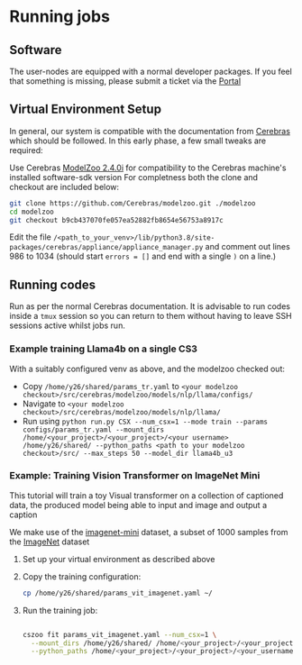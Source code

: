# Running jobs

## Software

The user-nodes are equipped with a normal developer packages. If you feel that something is missing, please submit a ticket via the [Portal](https://portal.eidf.ac.uk/queries/submit)

## Virtual Environment Setup

In general, our system is compatible with the documentation from [Cerebras](https://training-docs.cerebras.ai/rel-2.4.0/getting-started/setup-and-installation) which should be followed.
In this early phase, a few small tweaks are required:

Use Cerebras [ModelZoo 2.4.0i](https://github.com/Cerebras/modelzoo/commit/b9cb437070fe057ea52882fb8654e56753a8917c) for compatibility to the Cerebras machine's installed software-sdk version
For completness both the clone and checkout are included below:

```bash
git clone https://github.com/Cerebras/modelzoo.git ./modelzoo
cd modelzoo
git checkout b9cb437070fe057ea52882fb8654e56753a8917c 
```

Edit the file `/<path_to_your_venv>/lib/python3.8/site-packages/cerebras/appliance/appliance_manager.py` and comment out lines 986 to 1034 (should start `errors = []` and end with a single `)` on a line.)

## Running codes

Run as per the normal Cerebras documentation. It is advisable to run codes inside a `tmux` session so you can return to them without having to leave SSH sessions active whilst jobs run.

### Example training Llama4b on a single CS3

With a suitably configured venv as above, and the modelzoo checked out:

- Copy `/home/y26/shared/params_tr.yaml` to `<your modelzoo checkout>/src/cerebras/modelzoo/models/nlp/llama/configs/`
- Navigate to `<your modelzoo checkout>/src/cerebras/modelzoo/models/nlp/llama/`
- Run using `python run.py CSX --num_csx=1 --mode train --params configs/params_tr.yaml --mount_dirs /home/<your_project>/<your_project>/<your username> /home/y26/shared/ --python_paths <path to your modelzoo checkout>/src/ --max_steps 50 --model_dir llama4b_u3`

### Example: Training Vision Transformer on ImageNet Mini

This tutorial will train a toy Visual transformer on a collection of captioned data, the produced model being able to input and image and output a caption

We make use of the [imagenet-mini](https://www.kaggle.com/datasets/ifigotin/imagenetmini-1000/) dataset,  a subset of 1000 samples from the [ImageNet](https://www.image-net.org/) dataset

1. Set up your virtual environment as described above
2. Copy the training configuration:

    ```bash
    cp /home/y26/shared/params_vit_imagenet.yaml ~/
    ```

3. Run the training job:

    ```bash

    cszoo fit params_vit_imagenet.yaml --num_csx=1 \
      --mount_dirs /home/y26/shared/ /home/<your_project>/<your_project>/<your_username>/ \
      --python_paths /home/<your_project>/<your_project>/<your_username>/modelzoo/src
    ```
